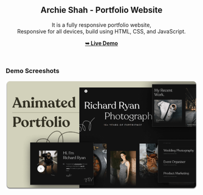 <div align="center">
  
  <br />
  <br />

  <h2 align="center">Archie Shah - Portfolio Website</h2>

 It is a fully responsive portfolio website, <br />Responsive for all devices, build using HTML, CSS, and JavaScript.

  <a href="https://codewithsadee.github.io/richard-ryan/"><strong>➥ Live Demo</strong></a>

</div>

<br />

### Demo Screeshots

![Richard Ryan Desktop Demo](./readme-images/desktop.png "Desktop Demo")



